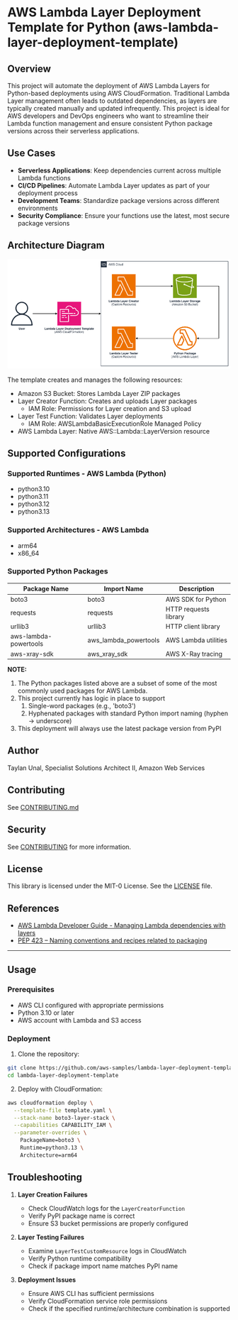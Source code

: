 # AWS Lambda Layer Deployment Template for Python (aws-lambda-layer-deployment-template)

## Overview
This project will automate the deployment of AWS Lambda Layers for Python-based deployments using AWS CloudFormation. Traditional Lambda Layer management often leads to outdated dependencies, as layers are typically created manually and updated infrequently. This project is ideal for AWS developers and DevOps engineers who want to streamline their Lambda function management and ensure consistent Python package versions across their serverless applications.

## Use Cases
- **Serverless Applications**: Keep dependencies current across multiple Lambda functions
- **CI/CD Pipelines**: Automate Lambda Layer updates as part of your deployment process
- **Development Teams**: Standardize package versions across different environments
- **Security Compliance**: Ensure your functions use the latest, most secure package versions

## Architecture Diagram
![AWS Lambda Layer Deployment Template Architecture](images/aws-lambda-layer-deployment-template-light.png)

The template creates and manages the following resources:
- Amazon S3 Bucket: Stores Lambda Layer ZIP packages
- Layer Creator Function: Creates and uploads Layer packages
  - IAM Role: Permissions for Layer creation and S3 upload
- Layer Test Function: Validates Layer deployments
  - IAM Role: AWSLambdaBasicExecutionRole Managed Policy
- AWS Lambda Layer: Native AWS::Lambda::LayerVersion resource

## Supported Configurations

### Supported Runtimes - AWS Lambda (Python)
- python3.10
- python3.11
- python3.12
- python3.13

### Supported Architectures - AWS Lambda
- arm64
- x86_64

### Supported Python Packages
| Package Name          | Import Name           | Description           |
| --------------------- | --------------------- | --------------------- |
| boto3                 | boto3                 | AWS SDK for Python    |
| requests              | requests              | HTTP requests library |
| urllib3               | urllib3               | HTTP client library   |
| aws-lambda-powertools | aws_lambda_powertools | AWS Lambda utilities  |
| aws-xray-sdk          | aws_xray_sdk          | AWS X-Ray tracing     |

**NOTE:**
1. The Python packages listed above are a subset of some of the most commonly used packages for AWS Lambda.
2. This project currently has logic in place to support 
   1. Single-word packages (e.g., 'boto3')
   2. Hyphenated packages with standard Python import naming (hyphen -> underscore)
3. This deployment will always use the latest package version from PyPI

## Author
Taylan Unal, Specialist Solutions Architect II, Amazon Web Services

## Contributing
See [CONTRIBUTING.md](CONTRIBUTING.md)

## Security
See [CONTRIBUTING](CONTRIBUTING.md#security-issue-notifications) for more information.

## License
This library is licensed under the MIT-0 License. See the [LICENSE](LICENSE) file.

## References
- [AWS Lambda Developer Guide - Managing Lambda dependencies with layers](https://docs.aws.amazon.com/lambda/latest/dg/configuration-layers.html)
- [PEP 423 – Naming conventions and recipes related to packaging](https://www.python.org/dev/peps/pep-0423/)

---

## Usage

### Prerequisites
- AWS CLI configured with appropriate permissions
- Python 3.10 or later
- AWS account with Lambda and S3 access

### Deployment

1. Clone the repository:
```bash
git clone https://github.com/aws-samples/lambda-layer-deployment-template.git
cd lambda-layer-deployment-template
```

2. Deploy with CloudFormation:
```bash
aws cloudformation deploy \
  --template-file template.yaml \
  --stack-name boto3-layer-stack \
  --capabilities CAPABILITY_IAM \
  --parameter-overrides \
    PackageName=boto3 \
    Runtime=python3.13 \
    Architecture=arm64
```

## Troubleshooting
1. **Layer Creation Failures**
   - Check CloudWatch logs for the `LayerCreatorFunction`
   - Verify PyPI package name is correct
   - Ensure S3 bucket permissions are properly configured

2. **Layer Testing Failures**
   - Examine `LayerTestCustomResource` logs in CloudWatch
   - Verify Python runtime compatibility
   - Check if package import name matches PyPI name

3. **Deployment Issues**
   - Ensure AWS CLI has sufficient permissions
   - Verify CloudFormation service role permissions
   - Check if the specified runtime/architecture combination is supported